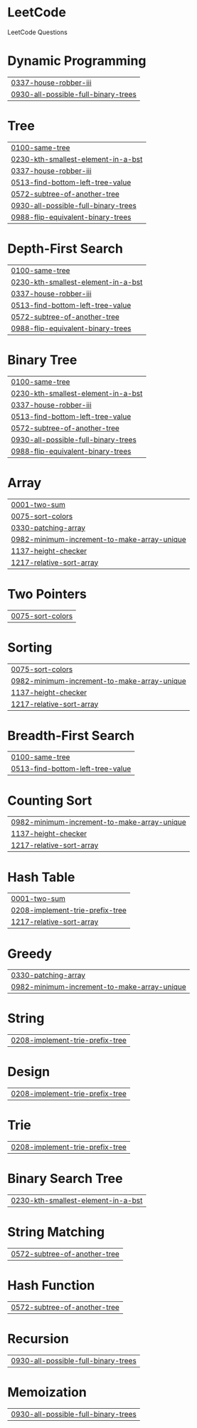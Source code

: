 # LeetCode
LeetCode Questions


# Dynamic Programming
|  |
| ------- |
| [0337-house-robber-iii](https://github.com/shreyyyk/LeetCode/tree/master/0337-house-robber-iii) |
| [0930-all-possible-full-binary-trees](https://github.com/shreyyyk/LeetCode/tree/master/0930-all-possible-full-binary-trees) |
# Tree
|  |
| ------- |
| [0100-same-tree](https://github.com/shreyyyk/LeetCode/tree/master/0100-same-tree) |
| [0230-kth-smallest-element-in-a-bst](https://github.com/shreyyyk/LeetCode/tree/master/0230-kth-smallest-element-in-a-bst) |
| [0337-house-robber-iii](https://github.com/shreyyyk/LeetCode/tree/master/0337-house-robber-iii) |
| [0513-find-bottom-left-tree-value](https://github.com/shreyyyk/LeetCode/tree/master/0513-find-bottom-left-tree-value) |
| [0572-subtree-of-another-tree](https://github.com/shreyyyk/LeetCode/tree/master/0572-subtree-of-another-tree) |
| [0930-all-possible-full-binary-trees](https://github.com/shreyyyk/LeetCode/tree/master/0930-all-possible-full-binary-trees) |
| [0988-flip-equivalent-binary-trees](https://github.com/shreyyyk/LeetCode/tree/master/0988-flip-equivalent-binary-trees) |
# Depth-First Search
|  |
| ------- |
| [0100-same-tree](https://github.com/shreyyyk/LeetCode/tree/master/0100-same-tree) |
| [0230-kth-smallest-element-in-a-bst](https://github.com/shreyyyk/LeetCode/tree/master/0230-kth-smallest-element-in-a-bst) |
| [0337-house-robber-iii](https://github.com/shreyyyk/LeetCode/tree/master/0337-house-robber-iii) |
| [0513-find-bottom-left-tree-value](https://github.com/shreyyyk/LeetCode/tree/master/0513-find-bottom-left-tree-value) |
| [0572-subtree-of-another-tree](https://github.com/shreyyyk/LeetCode/tree/master/0572-subtree-of-another-tree) |
| [0988-flip-equivalent-binary-trees](https://github.com/shreyyyk/LeetCode/tree/master/0988-flip-equivalent-binary-trees) |
# Binary Tree
|  |
| ------- |
| [0100-same-tree](https://github.com/shreyyyk/LeetCode/tree/master/0100-same-tree) |
| [0230-kth-smallest-element-in-a-bst](https://github.com/shreyyyk/LeetCode/tree/master/0230-kth-smallest-element-in-a-bst) |
| [0337-house-robber-iii](https://github.com/shreyyyk/LeetCode/tree/master/0337-house-robber-iii) |
| [0513-find-bottom-left-tree-value](https://github.com/shreyyyk/LeetCode/tree/master/0513-find-bottom-left-tree-value) |
| [0572-subtree-of-another-tree](https://github.com/shreyyyk/LeetCode/tree/master/0572-subtree-of-another-tree) |
| [0930-all-possible-full-binary-trees](https://github.com/shreyyyk/LeetCode/tree/master/0930-all-possible-full-binary-trees) |
| [0988-flip-equivalent-binary-trees](https://github.com/shreyyyk/LeetCode/tree/master/0988-flip-equivalent-binary-trees) |
# Array
|  |
| ------- |
| [0001-two-sum](https://github.com/shreyyyk/LeetCode/tree/master/0001-two-sum) |
| [0075-sort-colors](https://github.com/shreyyyk/LeetCode/tree/master/0075-sort-colors) |
| [0330-patching-array](https://github.com/shreyyyk/LeetCode/tree/master/0330-patching-array) |
| [0982-minimum-increment-to-make-array-unique](https://github.com/shreyyyk/LeetCode/tree/master/0982-minimum-increment-to-make-array-unique) |
| [1137-height-checker](https://github.com/shreyyyk/LeetCode/tree/master/1137-height-checker) |
| [1217-relative-sort-array](https://github.com/shreyyyk/LeetCode/tree/master/1217-relative-sort-array) |
# Two Pointers
|  |
| ------- |
| [0075-sort-colors](https://github.com/shreyyyk/LeetCode/tree/master/0075-sort-colors) |
# Sorting
|  |
| ------- |
| [0075-sort-colors](https://github.com/shreyyyk/LeetCode/tree/master/0075-sort-colors) |
| [0982-minimum-increment-to-make-array-unique](https://github.com/shreyyyk/LeetCode/tree/master/0982-minimum-increment-to-make-array-unique) |
| [1137-height-checker](https://github.com/shreyyyk/LeetCode/tree/master/1137-height-checker) |
| [1217-relative-sort-array](https://github.com/shreyyyk/LeetCode/tree/master/1217-relative-sort-array) |
# Breadth-First Search
|  |
| ------- |
| [0100-same-tree](https://github.com/shreyyyk/LeetCode/tree/master/0100-same-tree) |
| [0513-find-bottom-left-tree-value](https://github.com/shreyyyk/LeetCode/tree/master/0513-find-bottom-left-tree-value) |
# Counting Sort
|  |
| ------- |
| [0982-minimum-increment-to-make-array-unique](https://github.com/shreyyyk/LeetCode/tree/master/0982-minimum-increment-to-make-array-unique) |
| [1137-height-checker](https://github.com/shreyyyk/LeetCode/tree/master/1137-height-checker) |
| [1217-relative-sort-array](https://github.com/shreyyyk/LeetCode/tree/master/1217-relative-sort-array) |
# Hash Table
|  |
| ------- |
| [0001-two-sum](https://github.com/shreyyyk/LeetCode/tree/master/0001-two-sum) |
| [0208-implement-trie-prefix-tree](https://github.com/shreyyyk/LeetCode/tree/master/0208-implement-trie-prefix-tree) |
| [1217-relative-sort-array](https://github.com/shreyyyk/LeetCode/tree/master/1217-relative-sort-array) |
# Greedy
|  |
| ------- |
| [0330-patching-array](https://github.com/shreyyyk/LeetCode/tree/master/0330-patching-array) |
| [0982-minimum-increment-to-make-array-unique](https://github.com/shreyyyk/LeetCode/tree/master/0982-minimum-increment-to-make-array-unique) |
# String
|  |
| ------- |
| [0208-implement-trie-prefix-tree](https://github.com/shreyyyk/LeetCode/tree/master/0208-implement-trie-prefix-tree) |
# Design
|  |
| ------- |
| [0208-implement-trie-prefix-tree](https://github.com/shreyyyk/LeetCode/tree/master/0208-implement-trie-prefix-tree) |
# Trie
|  |
| ------- |
| [0208-implement-trie-prefix-tree](https://github.com/shreyyyk/LeetCode/tree/master/0208-implement-trie-prefix-tree) |
# Binary Search Tree
|  |
| ------- |
| [0230-kth-smallest-element-in-a-bst](https://github.com/shreyyyk/LeetCode/tree/master/0230-kth-smallest-element-in-a-bst) |
# String Matching
|  |
| ------- |
| [0572-subtree-of-another-tree](https://github.com/shreyyyk/LeetCode/tree/master/0572-subtree-of-another-tree) |
# Hash Function
|  |
| ------- |
| [0572-subtree-of-another-tree](https://github.com/shreyyyk/LeetCode/tree/master/0572-subtree-of-another-tree) |
# Recursion
|  |
| ------- |
| [0930-all-possible-full-binary-trees](https://github.com/shreyyyk/LeetCode/tree/master/0930-all-possible-full-binary-trees) |
# Memoization
|  |
| ------- |
| [0930-all-possible-full-binary-trees](https://github.com/shreyyyk/LeetCode/tree/master/0930-all-possible-full-binary-trees) |